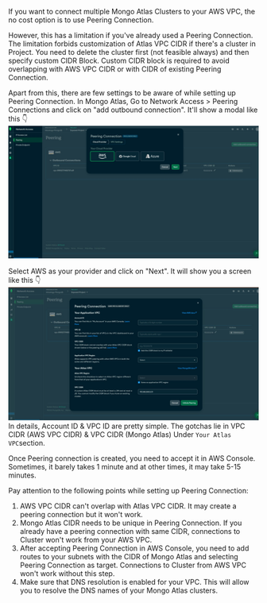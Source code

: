 If you want to connect multiple Mongo Atlas Clusters to your AWS VPC, the no cost option is to use Peering Connection.

However, this has a limitation if you've already used a Peering Connection. The limitation forbids customization of Atlas
VPC CIDR if there's a cluster in Project. You need to delete the cluster first (not feasible always) and then specify custom
CIDR Block. Custom CIDR block is required to avoid overlapping with AWS VPC CIDR or with CIDR of existing Peering Connection.

Apart from this, there are few settings to be aware of while setting up Peering Connection.
In Mongo Atlas, Go to Network Access > Peering Connections and click on "add outbound connection". It'll show a modal
like this 👇
![](../public/images/honest-work/mongo-atlas-peering-connection-provider-screen.jpeg)

Select AWS as your provider and click on "Next". It will show you a screen like this 👇
![](../public/images/honest-work/mongo-atlas-peering-connection-settings-screen.jpeg)
In details, Account ID & VPC ID are pretty simple. The gotchas lie in VPC CIDR (AWS VPC CIDR) & VPC CIDR (Mongo Atlas) 
Under ``Your Atlas VPC``section. 

Once Peering connection is created, you need to accept it in AWS Console. Sometimes, it barely takes 1 minute and at other
times, it may take 5-15 minutes.

Pay attention to the following points while setting up Peering Connection:
1. AWS VPC CIDR can't overlap with Atlas VPC CIDR. It may create a peering connection but it won't work.
2. Mongo Atlas CIDR needs to be unique in Peering Connection. If you already have a peering connection with same CIDR, 
   connections to Cluster won't work from your AWS VPC.
3. After accepting Peering Connection in AWS Console, you need to add routes to your subnets with the CIDR of Mongo Atlas and selecting
   Peering Connection as target. Connections to Cluster from AWS VPC won't work without this step.
4. Make sure that DNS resolution is enabled for your VPC. This will allow you to resolve the DNS names of your Mongo Atlas clusters.
